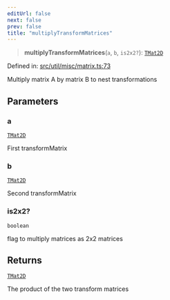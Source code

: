 ```yaml
---
editUrl: false
next: false
prev: false
title: "multiplyTransformMatrices"
---
```


> **multiplyTransformMatrices**(`a`, `b`, `is2x2?`): [`TMat2D`](/api/type-aliases/tmat2d/)

Defined in: [src/util/misc/matrix.ts:73](https://github.com/fabricjs/fabric.js/blob/e114448a1bce9b68a3e1bba337bc0c83a35c1aa5/src/util/misc/matrix.ts#L73)

Multiply matrix A by matrix B to nest transformations

## Parameters

### a

[`TMat2D`](/api/type-aliases/tmat2d/)

First transformMatrix

### b

[`TMat2D`](/api/type-aliases/tmat2d/)

Second transformMatrix

### is2x2?

`boolean`

flag to multiply matrices as 2x2 matrices

## Returns

[`TMat2D`](/api/type-aliases/tmat2d/)

The product of the two transform matrices
